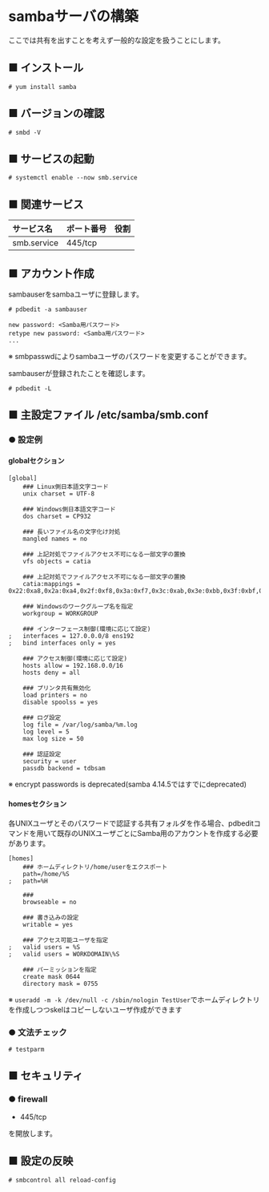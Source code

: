 # sambaサーバの構築
ここでは共有を出すことを考えず一般的な設定を扱うことにします。
## ■ インストール
```
# yum install samba
```
## ■ バージョンの確認
```
# smbd -V
```
## ■ サービスの起動
```
# systemctl enable --now smb.service
```
## ■ 関連サービス
|サービス名|ポート番号|役割|
|:---|:---|:---|
|smb.service|445/tcp||

## ■ アカウント作成
sambauserをsambaユーザに登録します。
```
# pdbedit -a sambauser
```
```
new password: <Samba用パスワード>
retype new password: <Samba用パスワード>
...
```
※ smbpasswdによりsambaユーザのパスワードを変更することができます。 

sambauserが登録されたことを確認します。
```
# pdbedit -L
```
## ■ 主設定ファイル /etc/samba/smb.conf
### ● 設定例
#### globalセクション
```
[global]
    ### Linux側日本語文字コード
    unix charset = UTF-8

    ### Windows側日本語文字コード
    dos charset = CP932

    ### 長いファイル名の文字化け対処
    mangled names = no

    ### 上記対処でファイルアクセス不可になる一部文字の置換
    vfs objects = catia

    ### 上記対処でファイルアクセス不可になる一部文字の置換
    catia:mappings = 0x22:0xa8,0x2a:0xa4,0x2f:0xf8,0x3a:0xf7,0x3c:0xab,0x3e:0xbb,0x3f:0xbf,0x5c:0xff,0x7c:0xa6

    ### Windowsのワークグループ名を指定
    workgroup = WORKGROUP

    ### インターフェース制御(環境に応じて設定)
;   interfaces = 127.0.0.0/8 ens192
;   bind interfaces only = yes

    ### アクセス制御(環境に応じて設定)
    hosts allow = 192.168.0.0/16
    hosts deny = all

    ### プリンタ共有無効化
    load printers = no
    disable spoolss = yes

    ### ログ設定
    log file = /var/log/samba/%m.log
    log level = 5
    max log size = 50

    ### 認証設定
    security = user
    passdb backend = tdbsam
```
※ encrypt passwords is deprecated(samba 4.14.5ではすでにdeprecated)

#### homesセクション
各UNIXユーザとそのパスワードで認証する共有フォルダを作る場合、pdbeditコマンドを用いて既存のUNIXユーザごとにSamba用のアカウントを作成する必要があります。
```
[homes]
    ### ホームディレクトリ/home/userをエクスポート
    path=/home/%S
;   path=%H
    
    ### 
    browseable = no
    
    ### 書き込みの設定
    writable = yes
    
    ### アクセス可能ユーザを指定
;   valid users = %S
;   valid users = WORKDOMAIN\%S

    ### パーミッションを指定
    create mask 0644
    directory mask = 0755
```
※ `useradd -m -k /dev/null -c /sbin/nologin TestUser`でホームディレクトリを作成しつつskelはコピーしないユーザ作成ができます

### ● 文法チェック
```
# testparm
```
## ■ セキュリティ
### ● firewall
- 445/tcp

を開放します。
## ■ 設定の反映
```
# smbcontrol all reload-config
```
